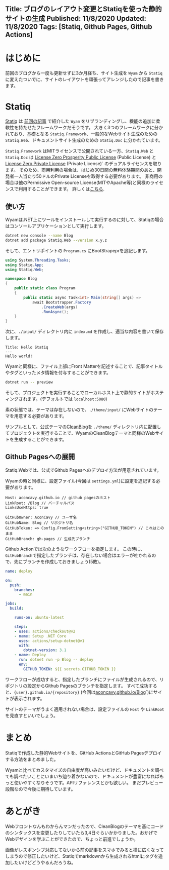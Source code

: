Title: ブログのレイアウト変更とStatiqを使った静的サイトの生成
Published: 11/8/2020
Updated: 11/8/2020
Tags: [Statiq, Github Pages, Github Actions]
---

# はじめに

前回のブログから一度も更新せずに3か月経ち、サイト生成を `Wyam` から `Statiq` に変えたついでに、サイトのレイアウトを頑張ってアレンジしたので記事を書きます。

# Statiq

[Statiq](https://statiq.dev/) は [前回の記事](20200819wyamblog) で紹介した `Wyam` をリブランディングし、機能の追加に柔軟性を持たせたフレームワークだそうです。
大きく3つのフレームワークに分かれており、基礎となる `Statiq.Framework`、一般的なWebサイト生成のための `Statiq.Web`、ドキュメントサイト生成のための `Statiq.Doc` に分かれています。

`Statiq.Framework` はMITライセンスで公開されている一方、`Statiq.Web` と `Statiq.Doc` は [License Zero Prosperity Public License](https://licensezero.com/licenses/prosperity) (Public License) と [License Zero Private License](https://licensezero.com/licenses/private) (Private License)` のデュアルライセンスを取ります。
そのため、商用利用の場合は、はじめ30日間の無料体験期間のあと、開発者一人当たり50ドルのPrivate Licenseを取得する必要があります。
非商用の場合は他のPermissive Open-source License(MITやApache等)と同様のライセンスで利用することができます。
詳しくは[こちら](https://github.com/statiqdev/Statiq.Web/blob/main/LICENSE-FAQ.md).

## 使い方

Wyamは.NET上にツールをインストールして実行するのに対して、Statiqの場合はコンソールアプリケーションとして実行します。

```sh
dotnet new console --name Blog
dotnet add package Statiq.Web --version x.y.z
```

そして、エントリポイントの `Program.cs` にBootStrapeprを追記します。

```csharp
using System.Threading.Tasks;
using Statiq.App;
using Statiq.Web;

namespace Blog
{
    public static class Program
    {
        public static async Task<int> Main(string[] args) =>
            await Bootstrapper.Factory
                .CreateWeb(args)
                .RunAsync();
    }
}
```

次に、`./input/` ディレクトリ内に `index.md` を作成し、適当な内容を書いて保存します。

```
Title: Hello Statiq
---
Hello world!
```

Wyamと同様に、ファイル上部にFront Matterを記述することで、記事タイトルやタグといったメタ情報を付与することができます。

```sh
dotnet run -- preview
```

そして、プロジェクトを実行することでローカルホスト上で静的サイトがホスティングされます。(デフォルトでは `localhost:5080`)

素の状態では、テーマは存在しないので、`./theme/input/` にWebサイトのテーマを用意する必要があります。

サンプルとして、公式テーマの[CleanBlog](https://github.com/statiqdev/CleanBlog)を `./theme/` ディレクトリ内に配置してプロジェクトを実行することで、WyamのCleanBlogテーマと同様のWebサイトを生成することができます。

## Github Pagesへの展開

Statiq.Webでは、公式でGithub Pagesへのデプロイ方法が用意されています。

Wyamの時と同様に、設定ファイル(今回は `settings.yml`)に設定を追記する必要があります。
```
Host: aconcavy.github.io // github pagesのホスト
LinkRoot: /Blog // バーチャルパス
LinksUseHttps: true

GitHubOwner: AconCavy // ユーザ名
GitHubName: Blog // リポジトリ名
GitHubToken: => Config.FromSetting<string>("GITHUB_TOKEN") // これはこのまま
GitHubBranch: gh-pages // 生成先ブランチ
```

Github Actionでは次のようなワークフローを指定します。
この時に、`GitHubBranch`で指定したブランチは、存在しない場合はエラーが吐かれるので、先にブランチを作成しておきましょう(5敗)。

```yaml
name: deploy

on:
  push:
    branches:
      - main

jobs:
  build:

    runs-on: ubuntu-latest

    steps:
    - uses: actions/checkout@v2
    - name: Setup .NET Core
      uses: actions/setup-dotnet@v1
      with:
        dotnet-version: 3.1
    - name: Deploy
      run: dotnet run -p Blog -- deploy
      env:
        GITHUB_TOKEN: ${{ secrets.GITHUB_TOKEN }}
```

ワークフローが成功すると、指定したブランチにファイルが生成されるので、リポジトリの設定からGithub Pagesのブランチを指定します。
すべて成功すると、`{user}.github.io/{repository}` (今回は[aconcavy.github.io/Blog](https://aconcavy.github.io/Blog/)`)にサイトが表示されます。

サイトのテーマがうまく適用されない場合は、設定ファイルの `Host` や `LinkRoot` を見直すといいでしょう。

# まとめ

Statiqで作成した静的Webサイトを、GitHub ActionsとGitHub Pagesデプロイする方法をまとめました。

Wyamと比べてカスタマイズの自由度が高いみたいだけど、ドキュメントを調べても調べたいことにいまいち辿り着かないので、ドキュメントが豊富になればもっと使いやすくなりそうです。APIリファレンスとかも欲しい。
まだプレビュー段階なので今後に期待しています。

# あとがき

Webフロントなんもわからんマンだったので、CleanBlogのテーマを基にコードのシンタックスを変更したりしていたら3,4日ぐらいかかりました。おかげでWebデザインを学ぶことができたので、ちょっと前進でしょうか。

画像がレスポンシブ対応してないから前の記事をスマホでみると横に広くなってしまうので修正したいけど、Statiqでmarkdownから生成されるhtmlにタグを追加したいけどどうやるんだろうね。